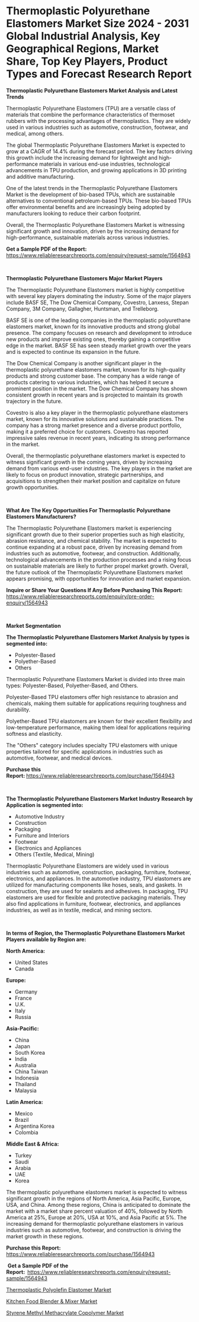 <p><h1>Thermoplastic Polyurethane Elastomers Market Size 2024 - 2031 Global Industrial Analysis, Key Geographical Regions, Market Share, Top Key Players, Product Types and Forecast Research Report</h1></p><p><strong>Thermoplastic Polyurethane Elastomers Market Analysis and Latest Trends</strong></p>
<p><p>Thermoplastic Polyurethane Elastomers (TPU) are a versatile class of materials that combine the performance characteristics of thermoset rubbers with the processing advantages of thermoplastics. They are widely used in various industries such as automotive, construction, footwear, and medical, among others.</p><p>The global Thermoplastic Polyurethane Elastomers Market is expected to grow at a CAGR of 14.4% during the forecast period. The key factors driving this growth include the increasing demand for lightweight and high-performance materials in various end-use industries, technological advancements in TPU production, and growing applications in 3D printing and additive manufacturing.</p><p>One of the latest trends in the Thermoplastic Polyurethane Elastomers Market is the development of bio-based TPUs, which are sustainable alternatives to conventional petroleum-based TPUs. These bio-based TPUs offer environmental benefits and are increasingly being adopted by manufacturers looking to reduce their carbon footprint.</p><p>Overall, the Thermoplastic Polyurethane Elastomers Market is witnessing significant growth and innovation, driven by the increasing demand for high-performance, sustainable materials across various industries.</p></p>
<p><strong>Get a Sample PDF of the Report:&nbsp;</strong> <a href="https://www.reliableresearchreports.com/enquiry/request-sample/1564943">https://www.reliableresearchreports.com/enquiry/request-sample/1564943</a></p>
<p>&nbsp;</p>
<p><strong>Thermoplastic Polyurethane Elastomers Major Market Players</strong></p>
<p><p>The Thermoplastic Polyurethane Elastomers market is highly competitive with several key players dominating the industry. Some of the major players include BASF SE, The Dow Chemical Company, Covestro, Lanxess, Stepan Company, 3M Company, Gallagher, Huntsman, and Trelleborg.</p><p>BASF SE is one of the leading companies in the thermoplastic polyurethane elastomers market, known for its innovative products and strong global presence. The company focuses on research and development to introduce new products and improve existing ones, thereby gaining a competitive edge in the market. BASF SE has seen steady market growth over the years and is expected to continue its expansion in the future.</p><p>The Dow Chemical Company is another significant player in the thermoplastic polyurethane elastomers market, known for its high-quality products and strong customer base. The company has a wide range of products catering to various industries, which has helped it secure a prominent position in the market. The Dow Chemical Company has shown consistent growth in recent years and is projected to maintain its growth trajectory in the future.</p><p>Covestro is also a key player in the thermoplastic polyurethane elastomers market, known for its innovative solutions and sustainable practices. The company has a strong market presence and a diverse product portfolio, making it a preferred choice for customers. Covestro has reported impressive sales revenue in recent years, indicating its strong performance in the market.</p><p>Overall, the thermoplastic polyurethane elastomers market is expected to witness significant growth in the coming years, driven by increasing demand from various end-user industries. The key players in the market are likely to focus on product innovation, strategic partnerships, and acquisitions to strengthen their market position and capitalize on future growth opportunities.</p></p>
<p>&nbsp;</p>
<p><strong>What Are The Key Opportunities For Thermoplastic Polyurethane Elastomers Manufacturers?</strong></p>
<p><p>The Thermoplastic Polyurethane Elastomers market is experiencing significant growth due to their superior properties such as high elasticity, abrasion resistance, and chemical stability. The market is expected to continue expanding at a robust pace, driven by increasing demand from industries such as automotive, footwear, and construction. Additionally, technological advancements in the production processes and a rising focus on sustainable materials are likely to further propel market growth. Overall, the future outlook of the Thermoplastic Polyurethane Elastomers market appears promising, with opportunities for innovation and market expansion.</p></p>
<p><strong>Inquire or Share Your Questions If Any Before Purchasing This Report:</strong> <a href="https://www.reliableresearchreports.com/enquiry/pre-order-enquiry/1564943">https://www.reliableresearchreports.com/enquiry/pre-order-enquiry/1564943</a></p>
<p>&nbsp;</p>
<p><strong>Market Segmentation</strong></p>
<p><strong>The Thermoplastic Polyurethane Elastomers Market Analysis by types is segmented into:</strong></p>
<p><ul><li>Polyester-Based</li><li>Polyether-Based</li><li>Others</li></ul></p>
<p><p>Thermoplastic Polyurethane Elastomers Market is divided into three main types: Polyester-Based, Polyether-Based, and Others. </p><p>Polyester-Based TPU elastomers offer high resistance to abrasion and chemicals, making them suitable for applications requiring toughness and durability.</p><p>Polyether-Based TPU elastomers are known for their excellent flexibility and low-temperature performance, making them ideal for applications requiring softness and elasticity.</p><p>The "Others" category includes specialty TPU elastomers with unique properties tailored for specific applications in industries such as automotive, footwear, and medical devices.</p></p>
<p><strong>Purchase this Report:&nbsp;</strong><a href="https://www.reliableresearchreports.com/purchase/1564943">https://www.reliableresearchreports.com/purchase/1564943</a></p>
<p>&nbsp;</p>
<p><strong>The Thermoplastic Polyurethane Elastomers Market Industry Research by Application is segmented into:</strong></p>
<p><ul><li>Automotive Industry</li><li>Construction</li><li>Packaging</li><li>Furniture and Interiors</li><li>Footwear</li><li>Electronics and Appliances</li><li>Others (Textile, Medical, Mining)</li></ul></p>
<p><p>Thermoplastic Polyurethane Elastomers are widely used in various industries such as automotive, construction, packaging, furniture, footwear, electronics, and appliances. In the automotive industry, TPU elastomers are utilized for manufacturing components like hoses, seals, and gaskets. In construction, they are used for sealants and adhesives. In packaging, TPU elastomers are used for flexible and protective packaging materials. They also find applications in furniture, footwear, electronics, and appliances industries, as well as in textile, medical, and mining sectors.</p></p>
<p>&nbsp;</p>
<p><strong>In terms of Region, the Thermoplastic Polyurethane Elastomers Market Players available by Region are:</strong></p>
<p>
    <p> <strong> North America: </strong>
        <ul>
            <li>United States</li>
            <li>Canada</li>
        </ul>
        </p> 
    <p> <strong> Europe: </strong>
        <ul>
            <li>Germany</li>
            <li>France</li>
            <li>U.K.</li>
            <li>Italy</li>
            <li>Russia</li>
        </ul>
        </p> 
    <p> <strong> Asia-Pacific: </strong>
        <ul>
            <li>China</li>
            <li>Japan</li>
            <li>South Korea</li>
            <li>India</li>
            <li>Australia</li>
            <li>China Taiwan</li>
            <li>Indonesia</li>
            <li>Thailand</li>
            <li>Malaysia</li>
        </ul>
        </p> 
    <p> <strong> Latin America: </strong>
        <ul>
            <li>Mexico</li>
            <li>Brazil</li>
            <li>Argentina Korea</li>
            <li>Colombia</li>
        </ul>
        </p> 
    <p> <strong> Middle East & Africa: </strong>
        <ul>
            <li>Turkey</li>
            <li>Saudi</li>
            <li>Arabia</li>
            <li>UAE</li>
            <li>Korea</li>
        </ul>
    </p>
    </p>
<p><p>The thermoplastic polyurethane elastomers market is expected to witness significant growth in the regions of North America, Asia Pacific, Europe, USA, and China. Among these regions, China is anticipated to dominate the market with a market share percent valuation of 40%, followed by North America at 25%, Europe at 20%, USA at 10%, and Asia Pacific at 5%. The increasing demand for thermoplastic polyurethane elastomers in various industries such as automotive, footwear, and construction is driving the market growth in these regions.</p></p>
<p><strong>Purchase this Report: </strong><a href="https://www.reliableresearchreports.com/purchase/1564943">https://www.reliableresearchreports.com/purchase/1564943</a></p>
<p>&nbsp;<strong>Get a Sample PDF of the Report:&nbsp;&nbsp;</strong><a href="https://www.reliableresearchreports.com/enquiry/request-sample/1564943">https://www.reliableresearchreports.com/enquiry/request-sample/1564943</a></p>
<p><strong></strong></p>
<p><p><a href="https://github.com/mbisetmhermsr/Market-Research-Report-List-1/blob/main/thermoplastic-polyolefin-elastomer-market.md">Thermoplastic Polyolefin Elastomer Market</a></p><p><a href="https://gratis-rainforest-2ca.notion.site/Kitchen-Food-Blender-Mixer-Market-Offers-Provide-Insightful-Data-for-the-Time-Period-from-2024-to--c623d9761c874ca2954935962b25db56">Kitchen Food Blender & Mixer Market</a></p><p><a href="https://github.com/zjyglelu/Market-Research-Report-List-1/blob/main/styrene-methyl-methacrylate-copolymer-market.md">Styrene Methyl Methacrylate Copolymer Market</a></p></p>